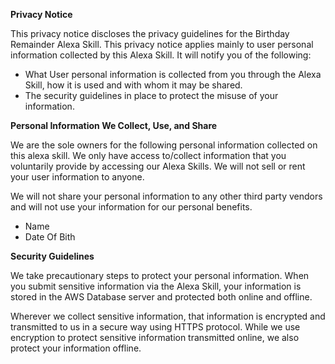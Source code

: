 
<b>Privacy Notice</b>


This privacy notice discloses the privacy guidelines for the Birthday Remainder Alexa Skill. This privacy notice applies mainly to user personal information collected by this Alexa Skill. It will notify you of the following:

<ul><li>What User personal information is collected from you through the Alexa Skill, how it is used and with whom it may be shared.</li>
<li>The security guidelines in place to protect the misuse of your information.</li></ul>

<b>Personal Information We Collect, Use, and Share</b>

We are the sole owners for the following personal information collected on this alexa skill. We only have access to/collect information that you voluntarily provide by accessing our Alexa Skills. We will not sell or rent your user information to anyone.

We will not share your personal information to any other third party vendors and will not use your information for our personal benefits.

 <ul><li>Name</li><li>Date Of Bith</li></ul>

<b>Security Guidelines</b>

We take precautionary steps to protect your personal information. When you submit sensitive information via the Alexa Skill, your information is stored in the AWS Database server and protected both online and offline.

Wherever we collect sensitive information, that information is encrypted and transmitted to us in a secure way using HTTPS protocol. While we use encryption to protect sensitive information transmitted online, we also protect your information offline. 
